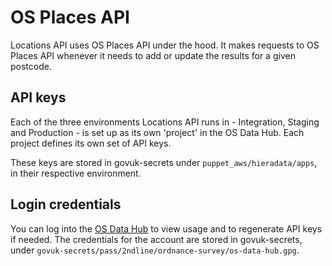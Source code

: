 # OS Places API

Locations API uses OS Places API under the hood. It makes requests to OS Places API whenever it needs to add or update the results for a given postcode.

## API keys

Each of the three environments Locations API runs in - Integration, Staging and Production - is set up as its own 'project' in the OS Data Hub. Each project defines its own set of API keys.

These keys are stored in govuk-secrets under `puppet_aws/hieradata/apps`, in their respective environment.

## Login credentials

You can log into the [OS Data Hub](https://osdatahub.os.uk/) to view usage and to regenerate API keys if needed.
The credentials for the account are stored in govuk-secrets, under `govuk-secrets/pass/2ndline/ordnance-survey/os-data-hub.gpg`.
